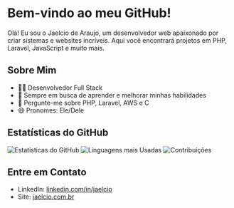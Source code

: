 # Bem-vindo ao meu GitHub!

Olá! Eu sou o Jaelcio de Araujo, um desenvolvedor web apaixonado por criar sistemas e websites incríveis. Aqui você encontrará projetos em PHP, Laravel, JavaScript e muito mais.

## Sobre Mim

- 👨‍💻 Desenvolvedor Full Stack
- 🌱 Sempre em busca de aprender e melhorar minhas habilidades
- 💬 Pergunte-me sobre PHP, Laravel, AWS e C
- 😄 Pronomes: Ele/Dele

## Estatísticas do GitHub

![Estatísticas do GitHub](https://github-readme-stats.vercel.app/api?username=Jaelcio-de-Araujo&show_icons=true&theme=radical)
![Linguagens mais Usadas](https://github-readme-stats.vercel.app/api/top-langs/?username=Jaelcio-de-Araujo&layout=compact&theme=radical)
![Contribuições](https://github-readme-streak-stats.herokuapp.com/?user=Jaelcio-de-Araujo&theme=radical)

## Entre em Contato

- LinkedIn: [linkedin.com/in/jaelcio](https://www.linkedin.com/in/jaelcio-araujo/)
- Site: [jaelcio.com.br](https://jaelcio.com.br)
